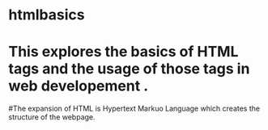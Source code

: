# htmlbasics
# This explores the basics of  HTML tags and the usage of those tags in web developement .
#The expansion of HTML is Hypertext Markuo Language which creates the structure of the webpage.
